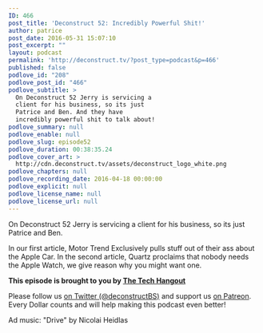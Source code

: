 ```yaml
---
ID: 466
post_title: 'Deconstruct 52: Incredibly Powerful Shit!'
author: patrice
post_date: 2016-05-31 15:07:10
post_excerpt: ""
layout: podcast
permalink: 'http://deconstruct.tv/?post_type=podcast&p=466'
published: false
podlove_id: "208"
podlove_post_id: "466"
podlove_subtitle: >
  On Deconstruct 52 Jerry is servicing a
  client for his business, so its just
  Patrice and Ben. And they have
  incredibly powerful shit to talk about!
podlove_summary: null
podlove_enable: null
podlove_slug: episode52
podlove_duration: 00:38:35.24
podlove_cover_art: >
  http://cdn.deconstruct.tv/assets/deconstruct_logo_white.png
podlove_chapters: null
podlove_recording_date: 2016-04-18 00:00:00
podlove_explicit: null
podlove_license_name: null
podlove_license_url: null
---
```

<p>On Deconstruct 52 Jerry is servicing a client for his business, so its just Patrice and Ben.  </p>
<p>In our first article, Motor Trend Exclusively pulls stuff out of their ass about the Apple Car.  In the second article, Quartz proclaims that nobody needs the Apple Watch, we give reason why you might want one.</p>
<p><strong>This episode is brought to you by <a href="http://thetechhangout.com">The Tech Hangout</a></strong>
</p>
<p>
Please follow us <a href="http://twitter.com/deconstructBS">on Twitter (@deconstructBS)</a> and support us <a href="http://patreon.com/deconstruct">on Patreon</a>. Every Dollar counts and will help making this podcast even better!
</p>
<p>Ad music: "Drive" by Nicolai Heidlas</p>